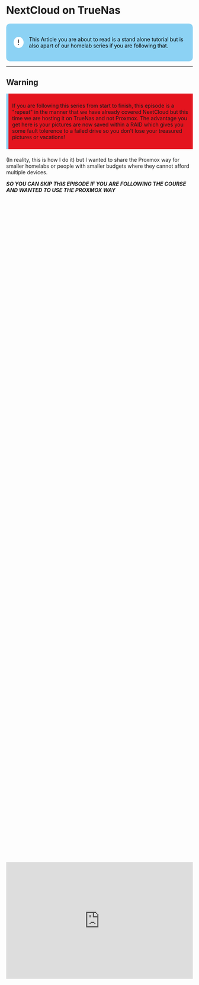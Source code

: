 # NextCloud on TrueNas

<!DOCTYPE html>
<html lang="en">
<head>
<meta charset="UTF-8">
<meta name="viewport" content="width=device-width, initial-scale=1.0">
<title>Informative Section</title>
<style>
.informative-section {
    background-color: #8CD2F4; /* light blue background color */
    color: black; /* Text color to contrast with dark background */
    padding: 20px; /* Padding inside the box */
    border-radius: 10px; /* Rounded corners */
    display: flex;
    align-items: center;
}
.circle-emoji {
    width: 50px;
    height: 30px;
    border-radius: 50%;
    background-color: white;
    display: flex;
    justify-content: center;
    align-items: center;
    margin-right: 15px;
    font-size: 20px;
    color: #231F20; /* Dark gray color for the exclamation mark */
}
</style>
</head>
<body>

<div class="informative-section">
    <div class="circle-emoji">!</div>
    <p>This Article you are about to read is a stand alone tutorial but is also apart of our homelab series if you are following that. </p>
</div>

</body>
</html>

------------------------------------
## Warning 

<!DOCTYPE html>
<html lang="en">
<head>
<meta charset="UTF-8">
<meta name="viewport" content="width=device-width, initial-scale=1.0">

<title>Warning Box Example</title>

<style>
.warning-box {
    background-color: #E4141E; /* Light red background color */
    border-left: 6px solid #8CD2F4; /* Red border on the left side */
    padding: 10px; /* Padding inside the box */
    margin-bottom: 20px; /* Margin at the bottom to separate from other content */
}
</style>
</head>
<body>

<div class="warning-box">
    <p>If you are following this series from start to finish, this episode is a "repeat" in the manner that we have already covered NextCloud but this time we are hosting it on TrueNas and not Proxmox. 
The advantage you get here is your pictures are now saved within a RAID which gives you some fault tolerence to a failed drive so you don't lose your treasured pictures or vacations! </p>
</div>

</body>
</html>

(In reality, this is how I do it) but I wanted to share the Proxmox way for smaller homelabs or people with smaller budgets where they cannot afford multiple devices. 

***SO YOU CAN SKIP THIS EPISODE IF YOU ARE FOLLOWING THE COURSE AND WANTED TO USE THE PROXMOX WAY***

<div style="display: flex; justify-content: center; align-items: center; height: 100%;">
    <iframe width="560" height="315" src="https://www.youtube.com/embed/dClxLAW4SY0?si=GIKhNQbVT87LI8bN" frameborder="0" allow="accelerometer; autoplay; clipboard-write; encrypted-media; gyroscope; picture-in-picture" allowfullscreen></iframe>
</div>


## Installing NextCloud Steps

Go ahead and login to your TrueNas dashboard you can also learn how to install TrueNas from our previous episode [here](/homelabseries/EP17_truenasscale)

<a href="/images/EP18_trunasnextcloud/Still 2025-01-30 171223_1.3.1.png" class="image-expand">
    <img src="/images/EP18_trunasnextcloud/Still 2025-01-30 171223_1.3.1.png" alt="Description of your image">
</a>

Select the "Apps" tab on the right and then click on "Check Available apps"

<a href="/images/EP18_trunasnextcloud/Still 2025-01-30 171223_1.3.2.png" class="image-expand">
    <img src="/images/EP18_trunasnextcloud/Still 2025-01-30 171223_1.3.2.png" alt="Description of your image">
</a>

next search for (NextCloud) and select it. 

<a href="/images/EP18_trunasnextcloud/Still 2025-01-30 171223_1.3.3.png" class="image-expand">
    <img src="/images/EP18_trunasnextcloud/Still 2025-01-30 171223_1.3.3.png" alt="Description of your image">
</a>

Click the blue isntall button.

<a href="/images/EP18_trunasnextcloud/Still 2025-01-30 171223_1.3.4.png" class="image-expand">
    <img src="/images/EP18_trunasnextcloud/Still 2025-01-30 171223_1.3.4.png" alt="Description of your image">
</a>

Now a lot of this CAN be left the same but we have a couple things WE MUST FILL OUT. 

1. (Application name) give your NextCloud Container a name.
2. (Admin User) Create a username to login to NextCloud with.
3. (Admin Password) Set the password you are going to use to login.
4. (Host) This will be the IP address of your TrueNas machine, you can see the IP address of your TrueNas machine in your browsers URL. The example like ours is 192.168.50.221.
5. (Redia Password) Create a password.
6. (Database Password) Create a password.
7. (CPU) You can raise or lower how much of the CPU you want this NextCloud container to have access to.
8. (Memory in MB) You can raise or lower how much of the RAM you want this NextCloud container to have access to, ***more is better.***

<a href="/images/EP18_trunasnextcloud/Still 2025-01-30 171223_1.3.5.png" class="image-expand">
    <img src="/images/EP18_trunasnextcloud/Still 2025-01-30 171223_1.3.5.png" alt="Description of your image">
</a>

**Second screenshot of the settings page settings that need to be changed as explained in the numbered list above.**

<a href="/images/EP18_trunasnextcloud/Still 2025-01-30 171223_1.3.6.png" class="image-expand">
    <img src="/images/EP18_trunasnextcloud/Still 2025-01-30 171223_1.3.6.png" alt="Description of your image">
</a>

**Last screenshot of the settings page, select install.**

<a href="/images/EP18_trunasnextcloud/Still 2025-01-30 171223_1.3.7.png" class="image-expand">
    <img src="/images/EP18_trunasnextcloud/Still 2025-01-30 171223_1.3.7.png" alt="Description of your image">
</a>

Wait until you see the status shown as running. You can then access your NextCloud instance by clicking the WebUI button.

<a href="/images/EP18_trunasnextcloud/Still 2025-01-30 171223_1.4.1.png" class="image-expand">
    <img src="/images/EP18_trunasnextcloud/Still 2025-01-30 171223_1.4.1.png" alt="Description of your image">
</a>

If you need to delete your NextCloud Container you can also select it on the far left and an actions box will open, click that for options like delete.

<a href="/images/EP18_trunasnextcloud/Still 2025-01-30 171223_1.4.2.png" class="image-expand">
    <img src="/images/EP18_trunasnextcloud/Still 2025-01-30 171223_1.4.2.png" alt="Description of your image">
</a>

After selecting the WebUI botton you will be on the login page, go ahead and put in the admin credentials you just created a minute ago. 

<a href="/images/EP18_trunasnextcloud/Still 2025-01-30 171223_1.4.4.png" class="image-expand">
    <img src="/images/EP18_trunasnextcloud/Still 2025-01-30 171223_1.4.4.png" alt="Description of your image">
</a>

We can create new folders like the (TestFolder) shown below by clicking the (New) botton at the top. 

<a href="/images/EP18_trunasnextcloud/Still 2025-01-30 171223_1.5.1.png" class="image-expand">
    <img src="/images/EP18_trunasnextcloud/Still 2025-01-30 171223_1.5.1.png" alt="Description of your image">
</a>

When you are in that folder you can click the new button in the middle of the screen to add pictures and documents. 

<a href="/images/EP18_trunasnextcloud/Still 2025-01-30 171223_1.5.2.png" class="image-expand">
    <img src="/images/EP18_trunasnextcloud/Still 2025-01-30 171223_1.5.2.png" alt="Description of your image">
</a>

After images are within the folder you can see the new button is moved to the top. 

You can also add people from up top to access the whole folder or you can give people permissions for each file by selecting the icons on the far right of the image. 

<a href="/images/EP18_trunasnextcloud/Still 2025-01-30 171223_1.5.3.png" class="image-expand">
    <img src="/images/EP18_trunasnextcloud/Still 2025-01-30 171223_1.5.3.png" alt="Description of your image">
</a>

You can share folders with others by sending them a link or controlling what users can access a folder. 

remember if you do not have tailscale setup, only users on the local network of the NAS will have access. 

<a href="/images/EP18_trunasnextcloud/Still 2025-01-30 171223_1.5.4.png" class="image-expand">
    <img src="/images/EP18_trunasnextcloud/Still 2025-01-30 171223_1.5.4.png" alt="Description of your image">
</a>


## Conclusion

It is that simple, what did you think? 

I honestly love how simple it is to run your own personal Cloud for images/Documents! I hope you guys subscribe to our YouTube Channel for more content!





